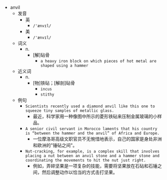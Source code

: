 - anvil
  - 发音
    - 英
      - `/'ænvɪl/`
    - 美
      - `/'ænvɪl/`
  - 词义
    - n.
      - [解]砧骨
        - `a heavy iron block on which pieces of hot metal are shaped using a hammer`
  - 近义词
    - n.
      - [物]铁砧；[解剖]砧骨
        - `incus`
        - `stithy`
  - 例句
    - `Scientists recently used a diamond anvil like this one to squeeze tiny samples of metallic glass.`
      - 最近，科学家用一种像图中所示的菱形铁砧来压制金属玻璃的小样品。
    - `A senior civil servant in Morocco laments that his country is “between the hammer and the anvil” of Africa and Europe.`
      - 一位摩洛哥高级文职官员不无惋惜地表示，自己的国家是身处非洲和欧洲的"锤砧之间"。
    - `Nut-cracking, for example, is a complex skill that involves placing a nut between an anvil stone and a hammer stone and coordinating the movements to hit the nut just right.`
      - 例如，弄碎坚果是一项复杂的技能，需要将坚果放在石砧和石锤之间，然后调整动作以恰当的方式击打坚果。

